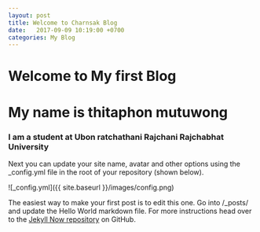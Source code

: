 ```yaml
---
layout: post
title: Welcome to Charnsak Blog
date:   2017-09-09 10:19:00 +0700
categories: My Blog
---
```


# Welcome to My first Blog
# My name is thitaphon mutuwong
### I am a student at Ubon ratchathani Rajchani Rajchabhat University

Next you can update your site name, avatar and other options using the _config.yml file in the root of your repository (shown below).

![_config.yml]({{ site.baseurl }}/images/config.png)

The easiest way to make your first post is to edit this one. Go into /_posts/ and update the Hello World markdown file. For more instructions head over to the [Jekyll Now repository](https://github.com/barryclark/jekyll-now) on GitHub.
